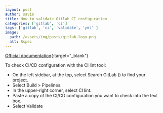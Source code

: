 ```yaml
---
layout: post
author: savio
title: How to validate Gitlab CI configuration
categories: ['gitlab', 'ci']
tags: ['gitlab', 'ci', 'validate', 'yml' ]
image:
  path: /assets/img/posts/gitlab-logo.png
  alt: Rspec
---
```


[Official documentation](https://docs.gitlab.com/ee/ci/lint.html){:target="_blank"}

To check CI/CD configuration with the CI lint tool:

- On the left sidebar, at the top, select Search GitLab () to find your project.
- Select Build > Pipelines.
- In the upper-right corner, select CI lint.
- Paste a copy of the CI/CD configuration you want to check into the text box.
- Select Validate


